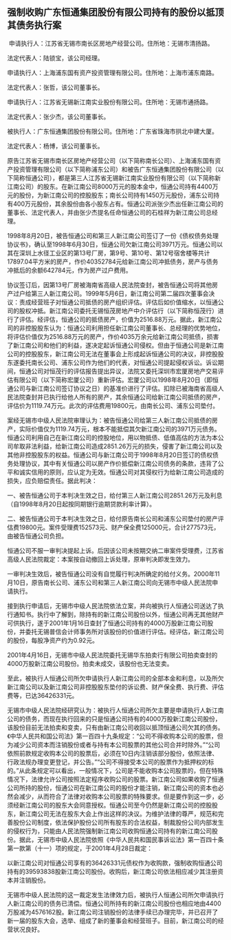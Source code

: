 ## 强制收购广东恒通集团股份有限公司持有的股份以抵顶其债务执行案

 申请执行人：江苏省无锡市南长区房地产经营公司。住所地：无锡市清扬路。

法定代表人：陆锁宝，该公司经理。

申请执行人：上海浦东国有资产投资管理有限公司。住所地：上海市浦东南路。

法定代表人：张哲，该公司董事长。

申请执行人：江苏省无锡新江南实业股份有限公司。住所地：无锡市通扬路。

法定代表人：张少杰，该公司董事长。

被执行人：广东恒通集团股份有限公司。住所地：广东省珠海市拱北中建大厦。

法定代表人：杨博，该公司董事长。

原告江苏省无锡市南长区房地产经营公司（以下简称南长公司）、上海浦东国有资产投资管理有限公司（以下简称浦东公司）和被告广东恒通集团股份有限公司（以下简称恒通公司），都是第三人江苏省无锡新江南实业股份有限公司（以下简称新江南公司）的股东。在新江南公司8000万元的股本金中，恒通公司持有4400万元的股份，为新江南公司的控股股东；南长公司持有1450万元股份，浦东公司持有400万元股份，其余股份由各小股东占有。恒通公司派张少杰出任新江南公司的董事长、法定代表人，并由张少杰提名任命恒通公司的石桂祥为新江南公司总经理。

1998年8月20日，被告恒通公司和第三人新江南公司签订了一份《债权债务处理协议书》，确认至1998年6月30日，恒通公司欠新江南公司3971万元。恒通公司以其在深圳上水径工业区的第13号厂房，第9号、第10号、第12号宿舍楼等共计17897.04平方米的房产，作价40352784元给新江南公司冲抵债务，房产与债务冲抵后的余额642784元，作为房产过户费用。

协议签订后，因第13号厂房被海南省高级人民法院查封，被告恒通公司将其他房产过户给第三人新江南公司。1999年5月6日，新江南公司第二届四次董事会决议：责成经营班子对恒通公司抵债的房产组织评估。评估后如价值缩水，以恒通公司的股权冲抵。新江南公司委托无锡恒茂房地产中介评估行（以下简称恒茂行）进行了评估。经评估，恒通公司的抵债房产，价值为2516.88万元。据此，新江南公司的非控股股东认为：恒通公司利用担任新江南公司董事长、总经理的优势地位，将评估价值仅为2516.88万元的房产，作价4035万余元给新江南公司抵债，损害了新江南公司和他们的利益，遂决定起诉恒通公司侵权。但由于恒通公司是新江南公司的控股股东，新江南公司无法在董事会上形成起诉恒通公司的决议，非控股股东遂委托南长公司、浦东公司作为他们的代表，对恒通公司提起侵权诉讼。诉讼期间，恒通公司对恒茂行的评估报告提出异议，法院又委托深圳市宏厦房地产交易评估有限公司（以下简称宏厦公司）重新评估。宏厦公司以1998年8月20日（即恒通公司与新江南公司签订协议之日）的基准价进行了评估。扣除已被海南省高级人民法院查封并已执行给他人所有的房产，其余恒通公司给新江南公司抵债的房产，评估价为1119.74万元。此次的评估费用19800元，由南长公司、浦东公司垫付。

案经无锡市中级人民法院审理认为：被告恒通公司给第三人新江南公司抵债的房产，实际价值仅为1119.74万元，根本不能抵偿其欠新江南公司的3971万元债务。恒通公司利用自己在新江南公司的控股地位，用以物抵债、低值高估的方法为本公司牟取非法利益，给新江南公司造成2851.26万元的损失，侵害了新江南公司以及其他非控股股东的权益。恒通公司与新江南公司于1998年8月20日签订的债权债务处理协议，其中有关恒通公司以房产作价抵偿新江南公司债务的条款，违背了公平和诚实信用的原则，应认定为无效。恒通公司对其侵权行为给新江南公司造成的损失，应负赔偿责任。据此判决：

一、被告恒通公司于本判决生效之日，给付第三人新江南公司2851.26万元及利息（自1998年8月20日起按同期银行逾期贷款利率计算）。

二、被告恒通公司于本判决生效之日，给付原告南长公司和浦东公司垫付的房产评估费19800元。案件受理费152573元、财产保全费125000元，合计277573元，由被告恒通公司负担。

恒通公司不服一审判决提起上诉。后因该公司未按期交纳二审案件受理费，江苏省高级人民法院裁定：本案按自动撤回上诉处理，原审判决即发生效力。

一审判决生效后，被告恒通公司没有自觉履行判决所确定的给付义务。2000年11月10日，原告南长公司、浦东公司和第三人新江南公司向无锡市中级人民法院申请执行。

接到执行申请后，无锡市中级人民法院依法立案，并向被执行人恒通公司送达了执行通知书。执行中了解到，除持有的新江南公司股份以外，恒通公司再无其他财产可供执行，遂于2001年1月16日查封了恒通公司持有的4000万股新江南公司股份，并委托无锡普信会计师事务所对该股份的价值进行评估。经评估，新江南公司的股份，每股净资产约为0.92元。

2001年4月16日，无锡市中级人民法院委托无锡华东拍卖行有限公司拍卖查封的4000万股新江南公司股份。拍卖未成交，该股份也无法变卖。

至此，被执行人恒通公司所欠申请执行人新江南公司的全部本金和利息，以及所欠新江南公司以及新江南公司非控股股东垫付的诉讼费、财产保全费、执行费、评估费等，已达36426331元。

无锡市中级人民法院经研究认为：被执行人恒通公司所欠主要是申请执行人新江南公司的债务，而现在执行回来的只是恒通公司持有的4000万股新江南公司股份，该股份目前无法拍卖和变卖，只有由新江南公司收回以抵顶恒通公司欠其的债务。《中华人民共和国公司法》第一百四十九条规定：“公司不得收购本公司的股票，但为减少公司资本而注销股份或者与持有本公司股票的其他公司合并时除外。”“公司依照前款规定收购本公司的股票后，必须在10日内注销该部分股份，依照法律、行政法规办理变更登记，并公告。”“公司不得接受本公司的股票作为抵押权的标的。”从此条规定可以看出，一般情况下，公司是不能收购本公司股票的，但在特殊情况下，法律允许公司按照法定程序收购公司的股票。新江南公司如果收购了恒通公司所持的股份，恒通公司在新江南公司的股份才能注销，新江南公司的资本也必然会减少，从而符合了法律对收购本公司股票的特殊要求。但是要作到这一步，必须经新江南公司的股东大会同意授权。恒通公司至今仍然是新江南公司的控股股东，新江南公司无法在股东大会上作出这样的决议。为维护法律的尊严，规范和完善股份公司制度，依法保护股份公司所有股东的合法权益，制裁股份公司内部发生的侵权行为，只能由人民法院强制新江南公司收购恒通公司持有的新江南公司股份。据此，无锡市中级人民法院依照《中华人民共和国民事诉讼法》第一百四十条第一款第（十一）项的规定，于2001年4月28日裁定：

以新江南公司对恒通公司享有的36426331元债权作为收购款，强制收购恒通公司持有的39593838股新江南公司股份。收购后，新江南公司依法相应减少其注册资本并注销股份。

无锡市中级人民法院的这一裁定发生法律效力后，被执行人恒通公司所欠申请执行人新江南公司的债务已清偿。恒通公司所持有的新江南公司股份也相应地由4400万股减为4576162股。新江南公司注销股份的法律手续已办理完毕，并已召开了新一届的股东大会，选举、组成了新的董事会和经营班子。目前，新江南公司的经营状况良好。


